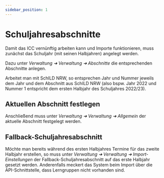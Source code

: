 ```yaml
---
sidebar_position: 1
---
```


# Schuljahresabschnitte

Damit das ICC vernünftig arbeiten kann und Importe funktionieren, muss zunächst das Schuljahr (mit seinen Halbjahren)
angelegt werden. 

Dazu unter *Verwaltung ➜ Verwaltung ➜ Abschnitte* die entsprechenden Abschnitte anlegen.

Arbeitet man mit SchILD NRW, so entsprechen Jahr und Nummer jeweils dem Jahr und dem Abschnitt aus SchILD NRW (also bspw.
Jahr 2022 und Nummer 1 entspricht dem ersten Halbjahr des Schuljahres 2022/23).

## Aktuellen Abschnitt festlegen

Anschließend muss unter *Verwaltung ➜ Verwaltung ➜ Allgemein* der aktuelle Abschnitt festgelegt werden.

## Fallback-Schuljahresabschnitt

Möchte man bereits während des ersten Halbjahres Termine für das zweite Halbjahr erstellen, so muss unter *Verwaltung ➜ 
Verwaltung ➜ Import-Einstellungen* der Fallback-Schuljahresabschnitt auf das erste Halbjahr gesetzt werden. Anderenfalls meckert das System beim
Import über die API-Schnittstelle, dass Lerngruppen nicht vorhanden sind.